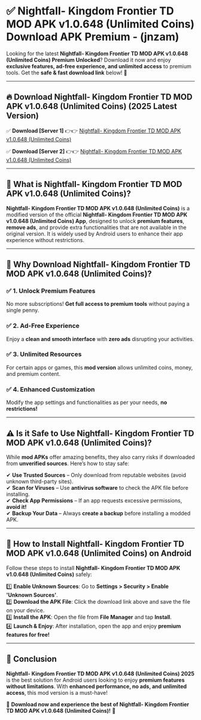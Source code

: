 
# ✅ Nightfall- Kingdom Frontier TD MOD APK v1.0.648 (Unlimited Coins) Download APK Premium -  (jnzam) 

Looking for the latest **Nightfall- Kingdom Frontier TD MOD APK v1.0.648 (Unlimited Coins) Premium Unlocked**? Download it now and enjoy **exclusive features, ad-free experience, and unlimited access** to premium tools. Get the **safe & fast download link** below! 🚀

---

## 🔥 Download Nightfall- Kingdom Frontier TD MOD APK v1.0.648 (Unlimited Coins) (2025 Latest Version)

✅ **Download [Server 1]** 👉👉 [Nightfall- Kingdom Frontier TD MOD APK v1.0.648 (Unlimited Coins) ](https://apkcomod.com?title=Nightfall-_Kingdom_Frontier_TD_MOD_APK_v1.0.648_(Unlimited_Coins))  

✅ **Download [Server 2]** 👉👉 [Nightfall- Kingdom Frontier TD MOD APK v1.0.648 (Unlimited Coins) ](https://apkcomod.com?title=Nightfall-_Kingdom_Frontier_TD_MOD_APK_v1.0.648_(Unlimited_Coins))  


---

## 📌 What is Nightfall- Kingdom Frontier TD MOD APK v1.0.648 (Unlimited Coins)?

**Nightfall- Kingdom Frontier TD MOD APK v1.0.648 (Unlimited Coins)** is a modified version of the official **Nightfall- Kingdom Frontier TD MOD APK v1.0.648 (Unlimited Coins) App**, designed to unlock **premium features**, **remove ads**, and provide extra functionalities that are not available in the original version. It is widely used by Android users to enhance their app experience without restrictions.

---

## 🌟 Why Download Nightfall- Kingdom Frontier TD MOD APK v1.0.648 (Unlimited Coins)?

### ✅ 1. Unlock Premium Features
No more subscriptions! **Get full access to premium tools** without paying a single penny.

### ✅ 2. Ad-Free Experience
Enjoy a **clean and smooth interface** with **zero ads** disrupting your activities.

### ✅ 3. Unlimited Resources
For certain apps or games, this **mod version** allows unlimited coins, money, and premium content.

### ✅ 4. Enhanced Customization
Modify the app settings and functionalities as per your needs, **no restrictions!**

---

## ⚠️ Is it Safe to Use Nightfall- Kingdom Frontier TD MOD APK v1.0.648 (Unlimited Coins)?

While **mod APKs** offer amazing benefits, they also carry risks if downloaded from **unverified sources**. Here’s how to stay safe:

✔ **Use Trusted Sources** – Only download from reputable websites (avoid unknown third-party sites).  
✔ **Scan for Viruses** – Use **antivirus software** to check the APK file before installing.  
✔ **Check App Permissions** – If an app requests excessive permissions, **avoid it!**  
✔ **Backup Your Data** – Always **create a backup** before installing a modded APK.

---

## 📲 How to Install Nightfall- Kingdom Frontier TD MOD APK v1.0.648 (Unlimited Coins) on Android

Follow these steps to install **Nightfall- Kingdom Frontier TD MOD APK v1.0.648 (Unlimited Coins)** safely:

1️⃣ **Enable Unknown Sources**: Go to **Settings > Security > Enable 'Unknown Sources'**.  
2️⃣ **Download the APK File**: Click the download link above and save the file on your device.  
3️⃣ **Install the APK**: Open the file from **File Manager** and tap **Install**.  
4️⃣ **Launch & Enjoy**: After installation, open the app and enjoy **premium features for free!**

---

## 🚀 Conclusion

**Nightfall- Kingdom Frontier TD MOD APK v1.0.648 (Unlimited Coins) 2025** is the best solution for Android users looking to enjoy **premium features without limitations**. With **enhanced performance, no ads, and unlimited access**, this mod version is a must-have!

🔻 **Download now and experience the best of Nightfall- Kingdom Frontier TD MOD APK v1.0.648 (Unlimited Coins)!** 🔻

